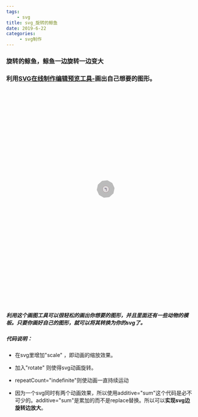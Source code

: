 ```yaml
---
tags:
    - svg
title: svg_旋转的鲸鱼
date: 2019-6-22
categories:
     - svg制作
---
```


### 旋转的鲸鱼，鲸鱼一边旋转一边变大

### 利用[SVG在线制作编辑预览工具-](https://svg.wxeditor.com/)画出自己想要的图形。


<svg width="500" height="580" xmlns="http://www.w3.org/2000/svg">
   <g>
  <title>Layer 1</title>
	 
  <path d="m176.75,186.752l18.14301,-55.62399l47.5,-34.37801l58.716,0l47.5,34.37801l18.14099,55.62399l-18.14099,55.62199l-47.5,34.37601l-58.716,0l-47.5,-34.37601l-18.14301,-55.62199z" stroke-width="1.5" stroke="#999999" fill="#bbbbbb" id="svg_1"/>
  <path d="m238.32352,187.29265l6.78668,-21.8927l17.76773,-13.52995l21.96255,0l17.76797,13.52995l6.78656,21.8927l-6.78656,21.8916l-17.76797,13.53101l-21.96255,0l-17.76773,-13.53101l-6.78668,-21.8916z" transform="rotate(-51 273.859 187.293)" stroke-width="1.5" stroke="#884d58" fill="#dddddd" id="svg_8"/>
  <path d="m274.20819,176.34358c-0.67102,0.2653 -1.28336,0.61894 -1.90057,0.93422c-0.21033,0.10728 -0.44928,0.27789 -0.64423,0.33006c-0.49677,0.13246 -1.27405,-0.09918 -1.90729,-0.1234c-1.58273,-0.06 -2.60742,0.06447 -3.90851,0.27417c-0.60892,0.09795 -1.23935,0.1897 -1.77377,0.35716c-0.45651,0.14323 -0.97995,0.4631 -1.49075,0.73222c-0.80725,0.42526 -1.35709,0.82581 -1.98654,1.33859c-1.05209,0.85649 -1.71445,1.93478 -2.48428,3.11943c-0.33618,0.51707 -0.82034,1.28755 -0.84442,1.89943c-0.44504,0.72102 -1.12119,1.16122 -1.29082,2.21667c0.23711,0.61731 0.85167,0.06837 1.22197,-0.13715c0.30621,-0.17043 0.63568,-0.37413 0.90704,-0.45587c1.4104,-0.42505 3.37592,0.18254 4.74915,-0.20694c0.48672,-0.138 0.90842,-0.41647 1.39197,-0.53436c0.4592,-0.11234 0.81042,0.0865 1.13782,0.23767c0.17389,0.08049 0.35709,0.18959 0.51511,0.27628c1.0231,0.56516 2.04572,1.16435 3.41931,1.39009c1.10251,0.18082 2.0603,-0.16423 2.95645,-0.35066c0.22748,-0.0475 0.52136,-0.03024 0.69391,-0.23785c-0.7153,-0.1727 -1.3089,-0.4673 -2.05588,-0.78174c-0.98117,-0.41266 -1.74332,-0.69177 -2.11411,-1.5201c0.43915,-0.12292 0.94778,-0.03175 1.40491,0.05389c0.49921,0.09308 0.99463,0.18053 1.47366,0.26474c2.02261,0.35596 3.5459,0.95361 5.08557,1.72885c0.74796,0.37624 1.43723,0.90038 2.07117,1.3403c1.2984,0.90215 2.40677,2.02235 3.45212,3.24269c0.47314,0.55255 0.89581,1.24445 1.40894,1.9039c0.2243,0.28828 0.4498,0.60986 0.68951,0.96588c0.22906,0.33826 0.57855,0.75284 0.62698,1.04874c0.05457,0.32678 -0.10773,0.68494 -0.18942,1.04201c-0.14124,0.62027 -0.24545,1.28566 -0.19812,1.92253c0.06189,0.82368 0.23407,1.6259 0.59509,2.24991c0.15665,-0.14888 0.22061,-0.41104 0.30133,-0.65109c0.39575,-0.54073 0.92221,-1.08089 0.9353,-1.9808c1.08096,0.59732 3.1806,0.54724 4.44122,0.5316c0.379,-0.00467 0.76508,0.03825 1.07898,-0.11931c-0.66208,-0.41028 -1.14807,-0.92944 -1.72357,-1.4595c-0.87076,-0.80081 -1.59094,-1.47545 -2.87454,-1.90392c-0.41605,-0.13885 -0.89236,-0.214 -1.12033,-0.4713c-0.17526,-0.19696 -0.22855,-0.63306 -0.31747,-1.05316c-0.23907,-1.13571 -0.54996,-2.34076 -0.82733,-3.29665c-0.83234,-2.87323 -2.10272,-5.42673 -3.79294,-7.4099c-0.85654,-1.00565 -1.87939,-1.82472 -2.98224,-2.73529c-0.18848,-0.31595 -0.54153,-0.74196 -0.61441,-1.22366c-0.07462,-0.49591 0.05991,-0.93117 0.34659,-1.26428c0.62711,-0.48924 1.61243,-0.54341 2.03851,-1.27563c-0.55707,-0.42877 -1.24826,-0.55438 -1.92651,-0.62448c-1.46518,-0.15154 -2.83795,-0.03384 -3.97455,0.416z" stroke-width="1.5" stroke-opacity="null" stroke="#884d58" fill="#8391ae" id="svg_3"/>
 </g>   
	<animateTransform attributeName="transform" type="scale" from="0.2" to="1.5" dur="5s" repeatCount="indefinite" additive="sum"/>
    <animateTransform attributeName="transform" type="rotate" from="0 " to="800" dur="5s" fill="freeze" repeatCount="indefinite" additive="sum"/>
    </text>
</svg>
    
    
  
    
      
        
          
          

##### 利用这个画图工具可以很轻松的画出你想要的图形，并且里面还有一些动物的模板。只要你画好自己的图形，就可以将其转换为你的svg了。

##### 代码说明：

* 在svg里增加"scale" ，即动画的缩放效果。

* 加入"rotate" 则使得svg动画旋转。

* repeatCount="indefinite"则使动画一直持续运动

* 因为一个svg同时有两个动画效果，所以使用additive="sum"这个代码是必不可少的。additive="sum"是累加的而不是replace替换。所以可以**实现svg边旋转边放大**。

